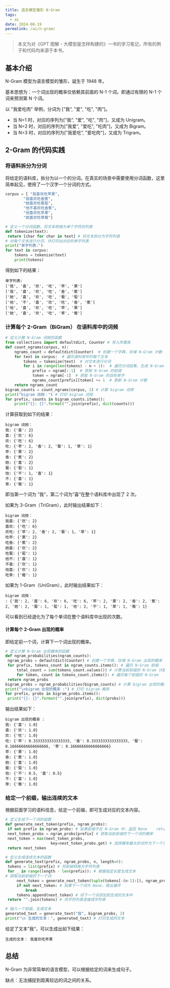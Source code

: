 ```yaml
---
title: 语言模型雏形 N-Gram
tags:
  - ai
date: 2024-08-19
permalink: /ai/n-gram/
---
```

> 本文为对《GPT 图解 - 大模型是怎样构建的》一书的学习笔记，所有的例子和代码均来源于本书。

## 基本介绍
 N-Gram 模型为语言模型的雏形，诞生于 1948 年。

基本思想为：一个词出现的概率仅依赖其前面的 N-1 个词。即通过有限的 N-1 个词来预测第 N 个词。

以 "我爱吃肉" 举例，分词为 [”我“, "爱", "吃", "肉"]。
- 当 N=1 时，对应的序列为[”我“, "爱", "吃", "肉"]，又成为 Unigram。
- 当 N=2 时，对应的序列为[”我爱“, "爱吃", "吃肉"]，又成为 Bigram。
- 当 N=3 时，对应的序列为[”我爱吃“, "爱吃肉"]，又成为 Trigram。

## 2-Gram 的代码实践

### 将语料拆分为分词
将给定的语料库，拆分为以一个的分词。在真实的场景中需要使用分词函数，这里简单起见，使用了一个汉字一个分词的方式。
```python
corpus = [ "我喜欢吃苹果",  
        "我喜欢吃香蕉",  
        "她喜欢吃葡萄",  
        "他不喜欢吃香蕉",  
        "他喜欢吃苹果",  
        "她喜欢吃草莓"]

# 定义一个分词函数，将文本转换为单个字符的列表  
def tokenize(text):  
 return [char for char in text] # 将文本拆分为字符列表  
# 对每个文本进行分词，并打印出对应的单字列表  
print("单字列表:")   
for text in corpus:  
    tokens = tokenize(text)  
    print(tokens)
```

得到如下的结果：
```
单字列表:
['我', '喜', '欢', '吃', '苹', '果']
['我', '喜', '欢', '吃', '香', '蕉']
['她', '喜', '欢', '吃', '葡', '萄']
['他', '不', '喜', '欢', '吃', '香', '蕉']
['他', '喜', '欢', '吃', '苹', '果']
['她', '喜', '欢', '吃', '草', '莓']
```

### 计算每个 2-Gram（BiGram） 在语料库中的词频
```python
# 定义计算 N-Gram 词频的函数  
from collections import defaultdict, Counter # 导入所需库  
def count_ngrams(corpus, n):  
    ngrams_count = defaultdict(Counter)  # 创建一个字典，存储 N-Gram 计数  
    for text in corpus:  # 遍历语料库中的每个文本  
        tokens = tokenize(text)  # 对文本进行分词  
        for i in range(len(tokens) - n + 1):  # 遍历分词结果，生成 N-Gram            ngram = tuple(tokens[i:i+n])  # 创建一个 N-Gram 元组  
            prefix = ngram[:-1]  # 获取 N-Gram 的前缀  
            token = ngram[-1]  # 获取 N-Gram 的目标单字  
            ngrams_count[prefix][token] += 1  # 更新 N-Gram 计数  
    return ngrams_count  
bigram_counts = count_ngrams(corpus, 2) # 计算 bigram 词频  
print("bigram 词频：") # 打印 bigram 词频  
for prefix, counts in bigram_counts.items():  
    print("{}: {}".format("".join(prefix), dict(counts)))
```

计算获取到如下的结果：
```
bigram 词频：
我: {'喜': 2}
喜: {'欢': 6}
欢: {'吃': 6}
吃: {'苹': 2, '香': 2, '葡': 1, '草': 1}
苹: {'果': 2}
香: {'蕉': 2}
她: {'喜': 2}
葡: {'萄': 1}
他: {'不': 1, '喜': 1}
不: {'喜': 1}
草: {'莓': 1}
```
即当第一个词为 ”我“，第二个词为”喜“在整个语料库中出现了 2 次。

如果为 3-Gram（TriGram），此时输出结果如下：
```
bigram 词频：
我喜: {'欢': 2}
喜欢: {'吃': 6}
欢吃: {'苹': 2, '香': 2, '葡': 1, '草': 1}
吃苹: {'果': 2}
吃香: {'蕉': 2}
她喜: {'欢': 2}
吃葡: {'萄': 1}
他不: {'喜': 1}
不喜: {'欢': 1}
他喜: {'欢': 1}
吃草: {'莓': 1}
```

如果为 1-Gram（UniGram），此时输出结果如下：
```
bigram 词频：
: {'我': 2, '喜': 6, '欢': 6, '吃': 6, '苹': 2, '果': 2, '香': 2, '蕉': 2, '她': 2, '葡': 1, '萄': 1, '他': 2, '不': 1, '草': 1, '莓': 1}
```
 可以看到已经退化为了每个单词在整个语料库中出现的次数。

#### 计算每个 2-Gram 出现的概率
即给定前一个词，计算下一个词出现的概率。
```python
# 定义计算 N-Gram 出现概率的函数  
def ngram_probabilities(ngram_counts):  
 ngram_probs = defaultdict(Counter) # 创建一个字典，存储 N-Gram 出现的概率  
 for prefix, tokens_count in ngram_counts.items(): # 遍历 N-Gram 前缀  
     total_count = sum(tokens_count.values()) # 计算当前前缀的 N-Gram 计数  
     for token, count in tokens_count.items(): # 遍历每个前缀的 N-Gram         ngram_probs[prefix][token] = count / total_count # 计算每个 N-Gram 出现的概率  
 return ngram_probs  
bigram_probs = ngram_probabilities(bigram_counts) # 计算 bigram 出现的概率  
print("\nbigram 出现的概率 :") # 打印 bigram 概率  
for prefix, probs in bigram_probs.items():  
 print("{}: {}".format("".join(prefix), dict(probs)))
```

输出结果如下：
```
bigram 出现的概率 :
我: {'喜': 1.0}
喜: {'欢': 1.0}
欢: {'吃': 1.0}
吃: {'苹': 0.3333333333333333, '香': 0.3333333333333333, '葡': 0.16666666666666666, '草': 0.16666666666666666}
苹: {'果': 1.0}
香: {'蕉': 1.0}
她: {'喜': 1.0}
葡: {'萄': 1.0}
他: {'不': 0.5, '喜': 0.5}
不: {'喜': 1.0}
草: {'莓': 1.0}
```

### 给定一个前缀，输出连续的文本
根据前面学习的语料信息，给定一个前缀，即可生成对应的文本内容。
```python
# 定义生成下一个词的函数  
def generate_next_token(prefix, ngram_probs):  
 if not prefix in ngram_probs: # 如果前缀不在 N-Gram 中，返回 None    return None  
 next_token_probs = ngram_probs[prefix] # 获取当前前缀的下一个词的概率  
 next_token = max(next_token_probs,   
                    key=next_token_probs.get) # 选择概率最大的词作为下一个词  
 return next_token

# 定义生成连续文本的函数  
def generate_text(prefix, ngram_probs, n, length=6):  
 tokens = list(prefix) # 将前缀转换为字符列表  
 for _ in range(length - len(prefix)): # 根据指定长度生成文本   
# 获取当前前缀的下一个词  
     next_token = generate_next_token(tuple(tokens[-(n-1):]), ngram_probs)   
     if not next_token: # 如果下一个词为 None，跳出循环  
         break  
     tokens.append(next_token) # 将下一个词添加到生成的文本中  
 return "".join(tokens) # 将字符列表连接成字符串

# 输入一个前缀，生成文本  
generated_text = generate_text("我", bigram_probs, 2)  
print("\n 生成的文本：", generated_text) # 打印生成的文本
```

给定了文本”我“，可以生成出如下结果：
```
生成的文本： 我喜欢吃苹果
```

## 总结
N-Gram 为非常简单的语言模型，可以根据给定的词来生成句子。

缺点：无法捕捉到距离较远的词之间的关系。